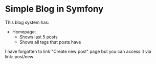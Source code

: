 # Simple Blog in Symfony

This blog system has:
  - Homepage:
  	- Shows last 5 posts
  	- Shows all tags that posts have

I have forgotten to link "Create new post" page but you can access it via link: post/new
